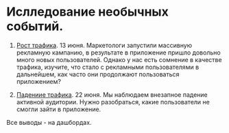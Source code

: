 
# Ислледование необычных событий.

1. [Рост трафика](https://github.com/AlinaEvgenevna/AppAnalytics/blob/main/AdHocResearch/campaign_success.jpg). 13 июня. Маркетологи запустили массивную рекламную кампанию, в результате в приложение пришло довольно много новых пользователей. Однако у нас есть сомнение в качестве трафика, изучите, что стало с рекламными пользователями в дальнейшем, как часто они продолжают пользоваться приложением?

2. [Падениие трафика](https://github.com/AlinaEvgenevna/AppAnalytics/blob/main/AdHocResearch/reasons_of_drop.jpg). 22 июня. Мы наблюдаем внезапное падение активной аудитории. Нужно разобраться, какие пользователи не смогли зайти в приложение.

Все выводы - на дашбордах.
